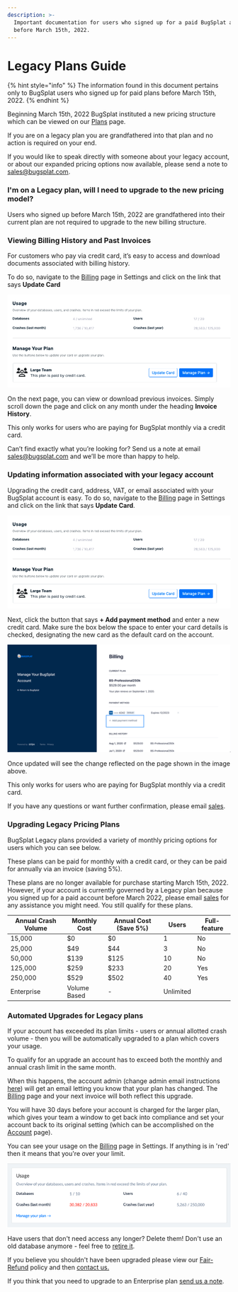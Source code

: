```yaml
---
description: >-
  Important documentation for users who signed up for a paid BugSplat account
  before March 15th, 2022.
---
```


# Legacy Plans Guide

{% hint style="info" %}
The information found in this document pertains only to BugSplat users who signed up for paid plans before March 15th, 2022.
{% endhint %}

Beginning March 15th, 2022 BugSplat instituted a new pricing structure which can be viewed on our [Plans](https://www.bugsplat.com/plans) page. &#x20;

If you are on a legacy plan you are grandfathered into that plan and no action is required on your end.

If you would like to speak directly with someone about your legacy account, or about our expanded pricing options now available, please send a note to [sales@bugsplat.com](mailto:sales@bugsplat.com).

### I'm on a Legacy plan, will I need to upgrade to the new pricing model?

Users who signed up before March 15th, 2022 are grandfathered into their current plan are not required to upgrade to the new billing structure.

### Viewing Billing History and Past Invoices

For customers who pay via credit card, it’s easy to access and download documents associated with billing history.

To do so, navigate to the [Billing](https://app.bugsplat.com/v2/settings/company/billing) page in Settings and click on the link that says **Update Card**

![Company Billing Page](<../../.gitbook/assets/image (3) (1).png>)

On the next page, you can view or download previous invoices. Simply scroll down the page and click on any month under the heading **Invoice History**.

This only works for users who are paying for BugSplat monthly via a credit card.

Can’t find exactly what you’re looking for? Send us a note at email [sales@bugsplat.com](mailto:sales@bugsplat.com) and we’ll be more than happy to help.

### Updating information associated with your legacy account

Upgrading the credit card, address, VAT, or email associated with your BugSplat account is easy. To do so, navigate to the [Billing](https://app.bugsplat.com/v2/settings/company/billing) page in Settings and click on the link that says **Update Card**.

![Company Billing Page](<../../.gitbook/assets/image (1).png>)

Next, click the button that says **+ Add payment method** and enter a new credit card. Make sure the box below the space to enter your card details is checked, designating the new card as the default card on the account.

![Add Payment Method](../../.gitbook/assets/manage-your-plan-2.png)

Once updated will see the change reflected on the page shown in the image above.

This only works for users who are paying for BugSplat monthly via a credit card.

If you have any questions or want further confirmation, please email [sales](mailto:sales@bugsplat.com).

### Upgrading Legacy Pricing Plans

BugSplat Legacy plans provided a variety of monthly pricing options for users which you can see below.

These plans can be paid for monthly with a credit card, or they can be paid for annually via an invoice (saving 5%).

These plans are no longer available for purchase starting March 15th, 2022.  However, if your account is currently governed by a Legacy plan because you signed up for a paid account before March 2022,  please email [sales](mailto:sales@bugsplat.com) for any assistance you might need.  You still qualify for these plans.

| Annual Crash Volume | Monthly Cost | Annual Cost (Save 5%) | Users     | Full-feature |
| ------------------- | ------------ | --------------------- | --------- | ------------ |
| 15,000              | $0           | $0                    | 1         | No           |
| 25,000              | $49          | $44                   | 3         | No           |
| 50,000              | $139         | $125                  | 10        | No           |
| 125,000             | $259         | $233                  | 20        | Yes          |
| 250,000             | $529         | $502                  | 40        | Yes          |
| Enterprise          | Volume Based | -                     | Unlimited |              |

### Automated Upgrades for Legacy plans

If your account has exceeded its plan limits - users or annual allotted crash volume - then you will be automatically upgraded to a plan which covers your usage.

To qualify for an upgrade an account has to exceed both the monthly and annual crash limit in the same month.

When this happens, the account admin (change admin email instructions [here](../introduction/user-permissions.md)) will get an email letting you know that your plan has changed. The [Billing](https://app.bugsplat.com/v2/settings/company/billing) page and your next invoice will both reflect this upgrade.

You will have 30 days before your account is charged for the larger plan, which gives your team a window to get back into compliance and set your account back to its original setting (which can be accomplished on the [Account](https://app.bugsplat.com/v2/account) page).

You can see your usage on the [Billing](https://app.bugsplat.com/v2/settings/company/billing) page in Settings. If anything is in 'red' then it means that you're over your limit.

![Company Plan Usage](../../.gitbook/assets/company-plan-usage.png)

Have users that don't need access any longer? Delete them! Don't use an old database anymore - feel free to [retire it](../../introduction/production/managing-versions.md).

If you believe you shouldn't have been upgraded please view our [Fair-Refund](refund-policy.md) policy and then [contact us.](mailto:sales@bugsplat.com)

If you think that you need to upgrade to an Enterprise plan [send us a note](mailto:sales@bugsplat.com).

